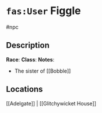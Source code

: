 # `fas:User` Figgle
#npc

## Description
**Race**: 
**Class**: 
**Notes**: 
- The sister of [[Bobble]]
## Locations
[[Adelgate]] | [[Glitchywicket House]]